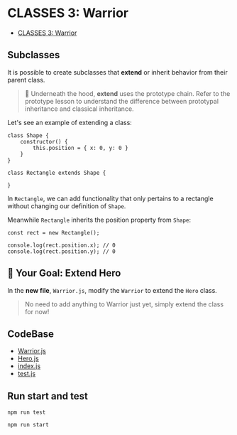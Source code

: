 #   CLASSES 3: Warrior

-   [CLASSES 3: Warrior](https://university.alchemy.com/course/js/sc/5dad0494a54be5305b6b3297/stage/5dad0fc0a54be5305b6b329f)

##  Subclasses

It is possible to create subclasses that **extend** or inherit behavior from their parent class.

>   📖 Underneath the hood, **extend** uses the prototype chain. Refer to the prototype lesson to understand the difference between prototypal inheritance and classical inheritance.

Let's see an example of extending a class:

```
class Shape {
    constructor() {
        this.position = { x: 0, y: 0 }
    }
}

class Rectangle extends Shape {
    
}
```

In `Rectangle`, we can add functionality that only pertains to a rectangle without changing our definition of `Shape`.

Meanwhile `Rectangle` inherits the position property from `Shape`:

```
const rect = new Rectangle();

console.log(rect.position.x); // 0
console.log(rect.position.y); // 0
```

##  🏁 Your Goal: Extend Hero

In the **new file**, `Warrior.js`, modify the `Warrior` to extend the `Hero` class.

>   No need to add anything to Warrior just yet, simply extend the class for now!

## CodeBase

-   [Warrior.js](Warrior.js)
-   [Hero.js](Hero.js)
-   [index.js](index.js)
-   [test.js](test.js)

## Run start and test

```
npm run test
```

```
npm run start
```